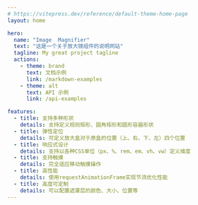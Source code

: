 ```yaml
---
# https://vitepress.dev/reference/default-theme-home-page
layout: home

hero:
  name: "Image  Magnifier"
  text: "这是一个关于放大镜组件的说明网站"
  tagline: My great project tagline
  actions:
    - theme: brand
      text: 文档示例
      link: /markdown-examples
    - theme: alt
      text: API 示例
      link: /api-examples

features:
  - title: 支持多种形状
    details: 支持定义规则矩形、圆角矩形和圆形容器形状
  - title: 弹性定位
    details: 可定义放大盒对于原盒的位置（上、右、下、左）四个位置
  - title: 响应式设计
    details: 支持以各种CSS单位（px、%、rem、em、vh、vw）定义维度
  - title: 支持触摸
    details: 完全适应移动触摸操作
  - title: 高性能
    details: 使用requestAnimationFrame实现节流优化性能
  - title: 高度可定制
    details: 可以配置遮罩层的颜色、大小、位置等
---
```

